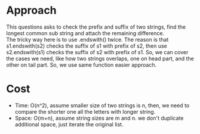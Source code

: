 # Approach
This questions asks to check the prefix and suffix of two strings, find the longest common sub string and attach the remaining difference.  
The tricky way here is to use .endswith() twice. The reason is that s1.endswith(s2) checks the suffix of s1 with prefix of s2, then use s2.endswith(s1) checks the suffix of s2 with prefix of s1. So, we can cover the cases we need, like how two strings overlaps, one on head part, and the other on tail part. So, we use same function easier approach.  

# Cost
- Time: O(n^2), assume smaller size of two strings is n, then, we need to compare the shorter one all the letters with longer string. 
- Space: O(m+n), assume string sizes are m and n. we don't duplicate additional space, just iterate the original list. 